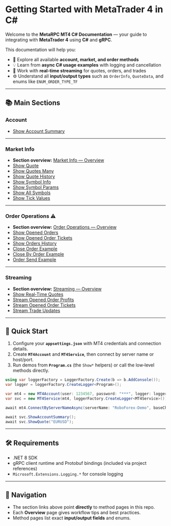 # Getting Started with MetaTrader 4 in C\#

Welcome to the **MetaRPC MT4 C# Documentation** — your guide to integrating with **MetaTrader 4** using **C#** and **gRPC**.

This documentation will help you:

* 📘 Explore all available **account, market, and order methods**
* 💡 Learn from **async C# usage examples** with logging and cancellation
* 🔁 Work with **real‑time streaming** for quotes, orders, and trades
* ⚙️ Understand all **input/output types** such as `OrderInfo`, `QuoteData`, and enums like `ENUM_ORDER_TYPE_TF`

---

## 📚 Main Sections

### Account

* [Show Account Summary](Account/ShowAccountSummary.md)

---

### Market Info

* **Section overview:** [Market Info — Overview](Market%20Info/index.md)
* [Show Quote](Market%20Info/ShowQuote.md)
* [Show Quotes Many](Market%20Info/ShowQuotesMany.md)
* [Show Quote History](Market%20Info/ShowQuoteHistory.md)
* [Show Symbol Info](Market%20Info/ShowSymbolInfo.md)
* [Show Symbol Params](Market%20Info/ShowSymbolParams.md)
* [Show All Symbols](Market%20Info/ShowAllSymbols.md)
* [Show Tick Values](Market%20Info/ShowTickValues.md)

---

### Order Operations ⚠️

* **Section overview:** [Order Operations — Overview](Orders/index.md)
* [Show Opened Orders](Orders/ShowOpenedOrders.md)
* [Show Opened Order Tickets](Orders/ShowOpenedOrderTickets.md)
* [Show Orders History](Orders/ShowOrdersHistory.md)
* [Close Order Example](Orders/CloseOrderExample.md)
* [Close By Order Example](Orders/CloseByOrderExample.md)
* [Order Send Example](Orders/ShowOrderSendExample.md)

---

### Streaming

* **Section overview:** [Streaming — Overview](Streaming/index.md)
* [Show Real‑Time Quotes](Streaming/ShowRealTimeQuotes.md)
* [Stream Opened Order Profits](Streaming/StreamOpenedOrderProfits.md)
* [Stream Opened Order Tickets](Streaming/StreamOpenedOrderTickets.md)
* [Stream Trade Updates](Streaming/StreamTradeUpdates.md)

---

## 🚀 Quick Start

1. Configure your **`appsettings.json`** with MT4 credentials and connection details.
2. Create **`MT4Account`** and **`MT4Service`**, then connect by server name or host/port.
3. Run demos from **`Program.cs`** (the `Show*` helpers) or call the low‑level methods directly.

```csharp
using var loggerFactory = LoggerFactory.Create(b => b.AddConsole());
var logger = loggerFactory.CreateLogger<Program>();

var mt4 = new MT4Account(user: 1234567, password: "***", logger: loggerFactory.CreateLogger<MT4Account>());
var svc = new MT4Service(mt4, loggerFactory.CreateLogger<MT4Service>());

await mt4.ConnectByServerNameAsync(serverName: "RoboForex-Demo", baseChartSymbol: "EURUSD");

await svc.ShowAccountSummary();
await svc.ShowQuote("EURUSD");
```

---

## 🛠 Requirements

* .NET 8 SDK
* gRPC client runtime and Protobuf bindings (included via project references)
* `Microsoft.Extensions.Logging.*` for console logging

---

## 🧭 Navigation

* The section links above point **directly** to method pages in this repo.
* Each **Overview** page gives workflow tips and best practices.
* Method pages list exact **input/output fields** and enums.
